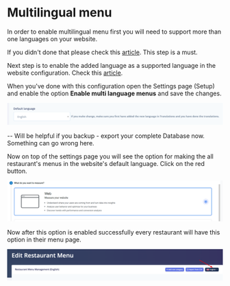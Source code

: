 # Multilingual menu

In order to enable multilingual menu first you will need to support more than one languages on your website.

If you didn't done that please check this [article](https://mobidonia.gitbook.io/qr-menu-maker/usage/translations#how-to-add-a-new-language). This step is a must.

Next step is to enable the added language as a supported language in the website configuration. Check this [article](https://mobidonia.gitbook.io/qr-menu-maker/usage/translations#add-language-on-the-front-page).

When you've done with this configuration open the Settings page \(Setup\) and enable the option **Enable multi language menus** and save the changes.

![](../.gitbook/assets/screenshot%20%281%29.png)

-- Will be helpful if you backup - export your complete Database now. Something can go wrong here.

Now on top of the settings page you will see the option for making the all restaurant's menus in the website's default language. Click on the red button.

![](../.gitbook/assets/screenshot2.png)

Now after this option is enabled successfully every restaurant will have this option in their menu page.

![](../.gitbook/assets/screenshot3.png)

